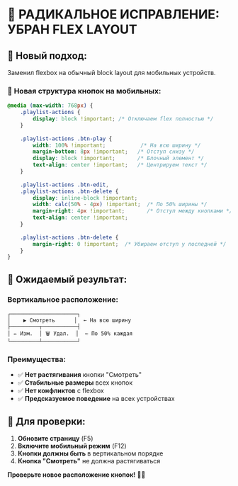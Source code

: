 # 🔧 РАДИКАЛЬНОЕ ИСПРАВЛЕНИЕ: УБРАН FLEX LAYOUT

## 🎯 **Новый подход:**

Заменил flexbox на обычный block layout для мобильных устройств.

### 📱 **Новая структура кнопок на мобильных:**

```css
@media (max-width: 768px) {
    .playlist-actions {
        display: block !important; /* Отключаем flex полностью */
    }
    
    .playlist-actions .btn-play {
        width: 100% !important;           /* На всю ширину */
        margin-bottom: 8px !important;   /* Отступ снизу */
        display: block !important;       /* Блочный элемент */
        text-align: center !important;   /* Центрируем текст */
    }
    
    .playlist-actions .btn-edit,
    .playlist-actions .btn-delete {
        display: inline-block !important;
        width: calc(50% - 4px) !important;  /* По 50% ширины */
        margin-right: 4px !important;       /* Отступ между кнопками */
        text-align: center !important;
    }
    
    .playlist-actions .btn-delete {
        margin-right: 0 !important;  /* Убираем отступ у последней */
    }
}
```

## 📱 **Ожидаемый результат:**

### **Вертикальное расположение:**
```
┌─────────────────────┐
│    ▶ Смотреть      │  ← На всю ширину
├─────────┬───────────┤
│ ✏ Изм.  │ 🗑 Удал.  │  ← По 50% каждая
└─────────┴───────────┘
```

### **Преимущества:**
- ✅ **Нет растягивания** кнопки "Смотреть"
- ✅ **Стабильные размеры** всех кнопок
- ✅ **Нет конфликтов** с flexbox
- ✅ **Предсказуемое поведение** на всех устройствах

## 🔄 **Для проверки:**
1. **Обновите страницу** (F5)
2. **Включите мобильный режим** (F12)
3. **Кнопки должны быть** в вертикальном порядке
4. **Кнопка "Смотреть"** не должна растягиваться

**Проверьте новое расположение кнопок!** 📱✨

